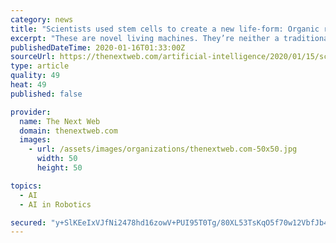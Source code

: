 ```yaml
---
category: news
title: "Scientists used stem cells to create a new life-form: Organic robots"
excerpt: "These are novel living machines. They’re neither a traditional robot nor a known species of animal. It’s a new class of artifact: a living, programmable organism. Xenobots are made using an artificial intelligence system that relies on, aptly enough, evolutionary algorithms. The scientists program the cells using a supercomputer at the ..."
publishedDateTime: 2020-01-16T01:33:00Z
sourceUrl: https://thenextweb.com/artificial-intelligence/2020/01/15/scientists-used-stem-cells-to-create-a-new-life-form-organic-robots/
type: article
quality: 49
heat: 49
published: false

provider:
  name: The Next Web
  domain: thenextweb.com
  images:
    - url: /assets/images/organizations/thenextweb.com-50x50.jpg
      width: 50
      height: 50

topics:
  - AI
  - AI in Robotics

secured: "y+SlKEeIxVJfNi2478hd16zowV+PUI95T0Tg/80XL53TsKqO5f70w12VbfJb4c9um+ry1T89LJjPhvfezLCewrA9kCfDqfg/5a/EsMiTReil5Luq+Wiul16jx76IlQG1MK/hzMwU6MdUJ5kaLYTchJvhQU5hYLskeTonfOfWjzmGFrzlgqtU0HdlvwRW1tkL/cjLM5Z9m5V4msQsDr5xE4rpQ6E2BMSmXFs02n2TFwQ0DTbsFzDW9C2lN0u0BijyUmtteqBAVMaxerLA3UlGANfdcoajeToxbq9PcXhEICR/nmlpiRoV9F1f+e9HyPyjOxE6XfM8MIt2dhkf3TW0vSPbCugcl8NB5wWNU6wSerZxRqXiK/rVC3ov9q6DzLbvJLjFWDeqPh5SqnPIHxXl+Teifd6qestjOI9sT1qECMxZa2PWi4mPWcvsMQuDftS1jRIxaytIVeyxQnw5lHCzbg==;P0pa/ymWY6SkSf5HBRv93w=="
---
```


